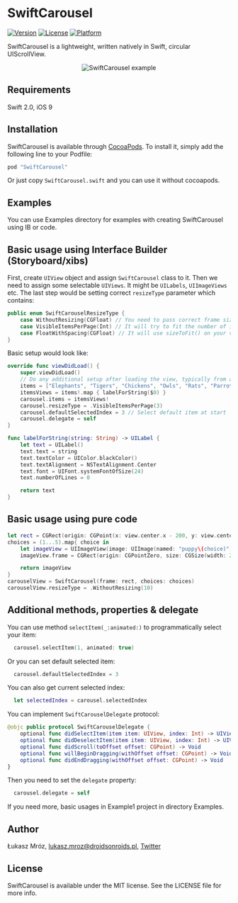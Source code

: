 # SwiftCarousel

[![Version](https://img.shields.io/cocoapods/v/SwiftCarousel.svg?style=flat)](http://cocoapods.org/pods/SwiftCarousel)
[![License](https://img.shields.io/cocoapods/l/SwiftCarousel.svg?style=flat)](http://cocoapods.org/pods/SwiftCarousel)
[![Platform](https://img.shields.io/cocoapods/p/SwiftCarousel.svg?style=flat)](http://cocoapods.org/pods/SwiftCarousel)

SwiftCarousel is a lightweight, written natively in Swift, circular UIScrollView.

<p align="center">
<img src="https://i.imgur.com/EArXWBj.gif" alt="SwiftCarousel example">
</p>

## Requirements

Swift 2.0, iOS 9

## Installation

SwiftCarousel is available through [CocoaPods](http://cocoapods.org). To install
it, simply add the following line to your Podfile:

```ruby
pod "SwiftCarousel"
```

Or just copy `SwiftCarousel.swift` and you can use it without cocoapods.

## Examples
You can use Examples directory for examples with creating SwiftCarousel using IB or code.

## Basic usage using Interface Builder (Storyboard/xibs)

First, create `UIView` object and assign `SwiftCarousel` class to it.
Then we need to assign some selectable `UIViews`. It might be `UILabels`, `UIImageViews` etc.
The last step would be setting correct `resizeType` parameter which contains:

```swift
public enum SwiftCarouselResizeType {
    case WithoutResizing(CGFloat) // You need to pass correct frame sizes as items
    case VisibleItemsPerPage(Int) // It will try to fit the number of items you specify (including resizing views)
    case FloatWithSpacing(CGFloat) // It will use sizeToFit() on your views to correctly place images (helpful in e.g. UILabels)
}
```

Basic setup would look like:

```swift
override func viewDidLoad() {
    super.viewDidLoad()
    // Do any additional setup after loading the view, typically from a nib.
    items = ["Elephants", "Tigers", "Chickens", "Owls", "Rats", "Parrots", "Snakes"]
    itemsViews = items!.map { labelForString($0) }
    carousel.items = itemsViews!
    carousel.resizeType = .VisibleItemsPerPage(3)
    carousel.defaultSelectedIndex = 3 // Select default item at start
    carousel.delegate = self
}

func labelForString(string: String) -> UILabel {
    let text = UILabel()
    text.text = string
    text.textColor = UIColor.blackColor()
    text.textAlignment = NSTextAlignment.Center
    text.font = UIFont.systemFontOfSize(24)
    text.numberOfLines = 0

    return text
}
```

## Basic usage using pure code

```swift
let rect = CGRect(origin: CGPoint(x: view.center.x - 200, y: view.center.y - 100), size: CGSize(width: 400, height: 200))
choices = (1...5).map{ choice in
    let imageView = UIImageView(image: UIImage(named: "puppy\(choice)"))
    imageView.frame = CGRect(origin: CGPointZero, size: CGSize(width: 200, height: 200))

    return imageView
}
carouselView = SwiftCarousel(frame: rect, choices: choices)
carouselView.resizeType = .WithoutResizing(10)
```

## Additional methods, properties & delegate

You can use method `selectItem(_:animated:)` to programmatically select your item:
```swift
  carousel.selectItem(1, animated: true)
```

Or you can set default selected item:
```swift
  carousel.defaultSelectedIndex = 3
```

You can also get current selected index:
```swift
  let selectedIndex = carousel.selectedIndex
```

You can implement `SwiftCarouselDelegate` protocol:
```swift
@objc public protocol SwiftCarouselDelegate {
    optional func didSelectItem(item item: UIView, index: Int) -> UIView?
    optional func didDeselectItem(item item: UIView, index: Int) -> UIView?
    optional func didScroll(toOffset offset: CGPoint) -> Void
    optional func willBeginDragging(withOffset offset: CGPoint) -> Void
    optional func didEndDragging(withOffset offset: CGPoint) -> Void
}
```

Then you need to set the `delegate` property:
```swift
  carousel.delegate = self
```

If you need more, basic usages in Example1 project in directory Examples.

## Author

Łukasz Mróz, lukasz.mroz@droidsonroids.pl, [Twitter](https://twitter.com/thesunshinejr)

## License

SwiftCarousel is available under the MIT license. See the LICENSE file for more info.

